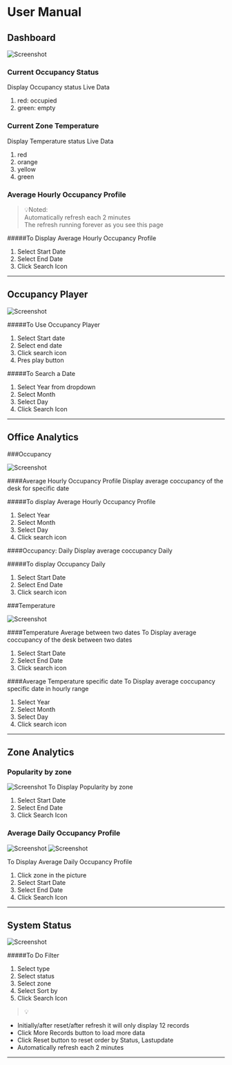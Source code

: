 # User Manual

## Dashboard
 ![Screenshot](../img/dashboard01.png)
### Current Occupancy Status 
Display Occupancy status Live Data <br>

1. red: occupied
2. green: empty

### Current Zone Temperature 
Display Temperature status Live Data

1. red
2. orange
3. yellow
4. green

### Average Hourly Occupancy Profile 


>:bulb:Noted:<br>
Automatically refresh each 2 minutes<br>
The refresh running forever as you see this page<br>

#####To Display Average Hourly Occupancy Profile
1. Select Start Date
2. Select End Date
3. Click Search Icon
---	
## Occupancy Player 
![Screenshot](../img/occplayer.png)



#####To Use Occupancy Player
1. Select Start date
2. Select end date
3. Click search icon
4. Pres play button  

#####To Search a Date
1. Select Year from dropdown
2. Select Month
3. Select Day
4. Click Search Icon 
---

## Office Analytics

###Occupancy

![Screenshot](../img/officeanalytics.png)

####Average Hourly Occupancy Profile 
Display average coccupancy of the desk for specific date

#####To display Average Hourly Occupancy Profile
1. Select Year
2. Select Month
3. Select Day
4. Click search icon

####Occupancy: Daily 
Display average coccupancy Daily

#####To display Occupancy Daily
1. Select Start Date
2. Select End Date
3. Click search icon

###Temperature

![Screenshot](../img/officeanalytics2.png)

####Temperature Average between two dates 
To Display average coccupancy of the desk between two dates

1. Select Start Date
2. Select End Date
3. Click search icon

####Average Temperature specific date
To Display average coccupancy specific date in hourly range

1. Select Year
2. Select Month
3. Select Day
4. Click search icon

---
## Zone Analytics


### Popularity by zone 
![Screenshot](../img/zoneanalytics.png)
To Display Popularity by zone

1. Select Start Date
2. Select End Date
3. Click Search Icon

### Average Daily Occupancy Profile

![Screenshot](../img/zoneanalytics2.png)
![Screenshot](../img/zoneanalytics3.png)

To Display Average Daily Occupancy Profile

1. Click zone in the picture
2. Select Start Date
3. Select End Date
4. Click Search Icon
---
## System Status 
![Screenshot](../img/systemstatus.png)



#####To Do Filter
1. Select type
2. Select status
3. Select zone
4. Select Sort by
5. Click Search Icon

>:bulb:<br>
* Initially/after reset/after refresh it will only display 12 records<br>
* Click More Records button to load more data<br>
* Click Reset button to reset order by Status, Lastupdate<br>
* Automatically refresh each 2 minutes
---

